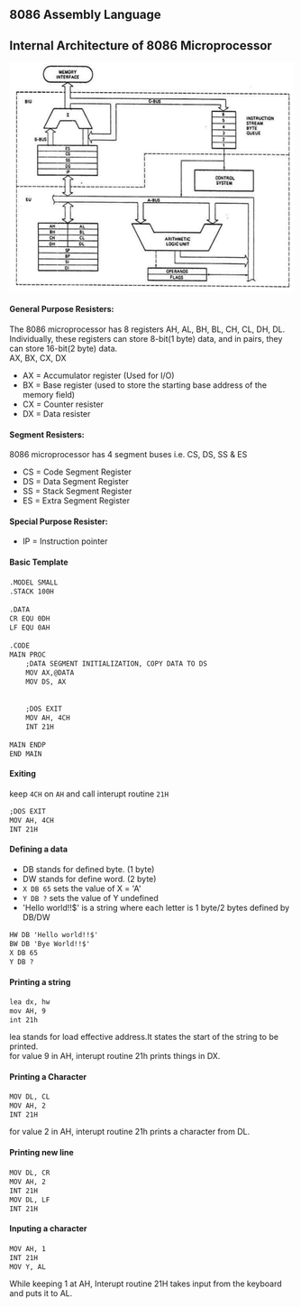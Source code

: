 ## 8086 Assembly Language 

## Internal Architecture of 8086 Microprocessor
![](/Arch_8086.png)

#### General Purpose Resisters:

The 8086 microprocessor has 8 registers AH, AL, BH, BL, CH, CL, DH, DL. \
Individually, these registers can store 8-bit(1 byte) data, and in pairs, they can store 16-bit(2 byte) data. \
AX, BX, CX, DX

- AX = Accumulator register (Used for I/O)
- BX = Base register (used to store the starting base address of the memory field)
- CX = Counter resister
- DX = Data resister


#### Segment Resisters:

8086 microprocessor has 4 segment buses i.e. CS, DS, SS & ES

- CS = Code Segment Register
- DS = Data Segment Register
- SS = Stack Segment Register
- ES = Extra Segment Register

#### Special Purpose Resister:

- IP = Instruction pointer


#### Basic Template
```assembly
.MODEL SMALL
.STACK 100H

.DATA 
CR EQU 0DH
LF EQU 0AH

.CODE
MAIN PROC
    ;DATA SEGMENT INITIALIZATION, COPY DATA TO DS
    MOV AX,@DATA
    MOV DS, AX


    ;DOS EXIT
    MOV AH, 4CH
    INT 21H

MAIN ENDP
END MAIN
```

#### Exiting 

keep `4CH` on `AH` and call interupt routine `21H`

```assembly
;DOS EXIT
MOV AH, 4CH
INT 21H
```

#### Defining a data

- DB stands for defined byte. (1 byte)
- DW stands for define word. (2 byte)
- `X DB 65` sets the value of X = 'A'
- `Y DB ?` sets the value of Y undefined
- 'Hello world!!$' is a string where each letter is 1 byte/2 bytes defined by DB/DW

```assembly
HW DB 'Hello world!!$'
BW DB 'Bye World!!$'
X DB 65     
Y DB ? 
```

#### Printing a string

```assembly
lea dx, hw
mov AH, 9 
int 21h
```

lea stands for load effective address.It states the start of the string to be printed. \
for value 9 in AH, interupt routine 21h prints things in DX. 

#### Printing a Character
```assembly
MOV DL, CL
MOV AH, 2
INT 21H 
```
for value 2 in AH, interupt routine 21h prints a character from DL.

#### Printing new line
```assembly
MOV DL, CR
MOV AH, 2
INT 21H 
MOV DL, LF
INT 21H
```

#### Inputing a character

```assembly
MOV AH, 1
INT 21H
MOV Y, AL
```
While keeping 1 at AH, Interupt routine 21H takes input from the keyboard and puts it to AL.

